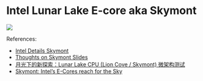 # Intel Lunar Lake E-core aka Skymont

![](./skymont.svg)

References:

- [Intel Details Skymont](https://chipsandcheese.com/2024/06/15/intel-details-skymont/)
- [Thoughts on Skymont Slides](https://chipsandcheese.com/2024/05/30/thoughts-on-skymont-slides/)
- [月光下的新探索：Lunar Lake CPU (Lion Cove / Skymont) 微架构测试](https://blog.hjc.im/lunar-lake-cpu-uarch-review.html)
- [Skymont: Intel’s E-Cores reach for the Sky](https://chipsandcheese.com/2024/10/03/skymont-intels-e-cores-reach-for-the-sky/)
